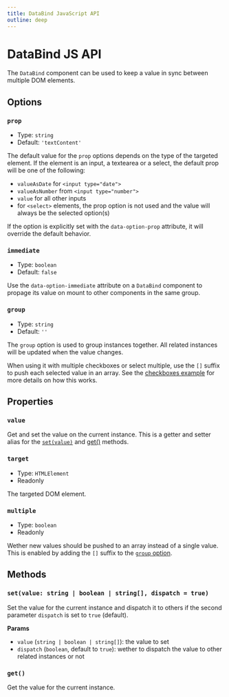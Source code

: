 ```yaml
---
title: DataBind JavaScript API
outline: deep
---
```


# DataBind JS API

The `DataBind` component can be used to keep a value in sync between multiple DOM elements.

## Options

### `prop`

- Type: `string`
- Default: `'textContent'`

The default value for the `prop` options depends on the type of the targeted element. If the element is an input, a textearea or a select, the default prop will be one of the following:

- `valueAsDate` for `<input type="date">`
- `valueAsNumber` from `<input type="number">`
- `value` for all other inputs
- for `<select>` elements, the prop option is not used and the value will always be the selected option(s)

If the option is explicitly set with the `data-option-prop` attribute, it will override the default behavior.

### `immediate`

- Type: `boolean`
- Default: `false`

Use the `data-option-immediate` attribute on a `DataBind` component to propage its value on mount to other components in the same group.

### `group`

- Type: `string`
- Default: `''`

The `group` option is used to group instances together. All related instances will be updated when the value changes.

When using it with multiple checkboxes or select multiple, use the `[]` suffix to push each selected value in an array. See the [checkboxes example](/components/DataBind/examples.html#checkboxes) for more details on how this works.

## Properties

### `value`

Get and set the value on the current instance. This is a getter and setter alias for the [`set(value)`](#set-value-string-boolean-string) and [get()](#get) methods.

### `target`

- Type: `HTMLElement`
- Readonly

The targeted DOM element.

### `multiple`

- Type: `boolean`
- Readonly

Wether new values should be pushed to an array instead of a single value. This is enabled by adding the `[]` suffix to the [`group` option](#group).

## Methods

### `set(value: string | boolean | string[], dispatch = true)`

Set the value for the current instance and dispatch it to others if the second parameter `dispatch` is set to `true` (default).

**Params**

- `value` (`string | boolean | string[]`): the value to set
- `dispatch` (`boolean`, default to `true`): wether to dispatch the value to other related instances or not

### `get()`

Get the value for the current instance.
